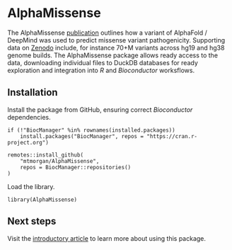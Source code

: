 
# AlphaMissense

<!-- badges: start -->
<!-- badges: end -->

The AlphaMissense [publication][Science] outlines how a variant of
AlphaFold / DeepMind was used to predict missense variant
pathogenicity. Supporting data on [Zenodo][] include, for instance
70+M variants across hg19 and hg38 genome builds. The AlphaMissense
package allows ready access to the data, downloading individual files
to DuckDB databases for ready exploration and integration into *R* and
*Bioconductor* worksflows.

[Science]: https://www.science.org/doi/epdf/10.1126/science.adg7492
[Zenodo]: https://zenodo.org//record/8360242

## Installation

Install the package from GitHub, ensuring correct *Bioconductor*
dependencies.

```{r install, eval = FALSE}
if (!"BiocManager" %in% rownames(installed.packages))
    install.packages("BiocManager", repos = "https://cran.r-project.org")

remotes::install_github(
    "mtmorgan/AlphaMissense",
    repos = BiocManager::repositories()
)
```

Load the library.

```{r setup, message = FALSE}
library(AlphaMissense)
```

## Next steps

Visit the [introductory article][intro] to learn more about using this
package.

[intro]: https://mtmorgan.github.io/AlphaMissense/articles/introduction.html
